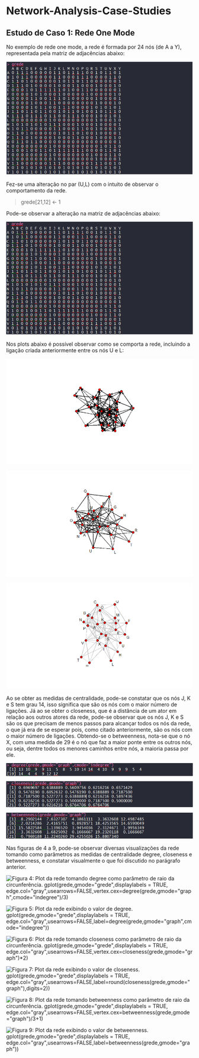 # Network-Analysis-Case-Studies

## Estudo de Caso 1: Rede One Mode

No exemplo de rede one mode, a rede é formada por 24 nós (de A a Y), representada pela matriz de adjacências abaixo:

![Rede One Mode](https://github.com/ricardobreis/Network-Analysis-Case-Studies/blob/master/img/grede1.PNG)

Fez-se uma alteração no par (U,L) com o intuito de observar o comportamento da rede.

> grede[21,12] <- 1

Pode-se observar a alteração na matriz de adjacências abaixo:

![Rede One Mode Alterada](https://github.com/ricardobreis/Network-Analysis-Case-Studies/blob/master/img/grede2.PNG)

Nos plots abaixo é possível observar como se comporta a rede, incluindo a ligação criada anteriormente entre os nós U e L:

![Figura 1: gplot(grede)](https://github.com/ricardobreis/Network-Analysis-Case-Studies/blob/master/img/one%20mode%201.png)

![Figura 2: gplot(grede,gmode="graph",displaylabels = TRUE)](https://github.com/ricardobreis/Network-Analysis-Case-Studies/blob/master/img/one%20mode%202.png)

![3: gplot(grede,gmode="graph",displaylabels = TRUE,edge.col="gray",usearrows=FALSE)](https://github.com/ricardobreis/Network-Analysis-Case-Studies/blob/master/img/one%20mode%203.png)

Ao se obter as medidas de centralidade, pode-se constatar que os nós J, K e S tem grau 14, isso significa que são os nós com o maior número de ligações. Já ao se obter o closeness, que é a distância de um ator em relação aos outros atores da rede, pode-se observar que os nós J, K e S são os que precisam de menos passos para alcançar todos os nós da rede, o que já era de se esperar pois, como citado anteriormente, são os nós com o maior número de ligações. Obtendo-se o betweenness, nota-se que o nó X, com uma medida de 29 é o nó que faz a maior ponte entre os outros nós, ou seja, dentre todos os menores caminhos entre nós, a maioria passa por ele. 

![Rede One Mode - Medidas de Centralidade](https://github.com/ricardobreis/Network-Analysis-Case-Studies/blob/master/img/rede%20one%20mode%20-%20medidas.PNG)

Nas figuras de 4 a 9, pode-se observar diversas visualizações da rede tomando como parâmetros as medidas de centralidade degree, closeness e betweenness, e constatar visualmente o que foi discutido no parágrafo anterior.

![Figura 4: Plot da rede tomando degree como parâmetro de raio da circunferência.
gplot(grede,gmode="grede",displaylabels = TRUE, edge.col="gray",usearrows=FALSE,vertex.cex=degree(grede,gmode="graph",cmode="indegree")/3)](https://github.com/ricardobreis/Network-Analysis-Case-Studies/blob/master/img/One%20Mode%204.png)

![Figura 5: Plot da rede exibindo o valor de degree.
gplot(grede,gmode="grede",displaylabels = TRUE, edge.col="gray",usearrows=FALSE,label=degree(grede,gmode="graph",cmode="indegree"))](https://github.com/ricardobreis/Network-Analysis-Case-Studies/blob/master/img/One%20Mode%205.png)

![Figura 6: Plot da rede tomando closeness como parâmetro de raio da circunferência.
gplot(grede,gmode="grede",displaylabels = TRUE, edge.col="gray",usearrows=FALSE,vertex.cex=closeness(grede,gmode="graph")*2)](https://github.com/ricardobreis/Network-Analysis-Case-Studies/blob/master/img/One%20Mode%206.png)

![Figura 7: Plot da rede exibindo o valor de closeness.
gplot(grede,gmode="grede",displaylabels = TRUE, edge.col="gray",usearrows=FALSE,label=round(closeness(grede,gmode="graph"),digits=2))](https://github.com/ricardobreis/Network-Analysis-Case-Studies/blob/master/img/One%20Mode%207.png)

![Figura 8: Plot da rede tomando betweenness como parâmetro de raio da circunferência.
gplot(grede,gmode="grede",displaylabels = TRUE, edge.col="gray",usearrows=FALSE,vertex.cex=betweenness(grede,gmode="graph")/3+1)](https://github.com/ricardobreis/Network-Analysis-Case-Studies/blob/master/img/One%20Mode%208.png)

![Figura 9: Plot da rede exibindo o valor de betweenness.
gplot(grede,gmode="grede",displaylabels = TRUE, edge.col="gray",usearrows=FALSE,label=betweenness(grede,gmode="graph"))](https://github.com/ricardobreis/Network-Analysis-Case-Studies/blob/master/img/One%20Mode%209.png)

